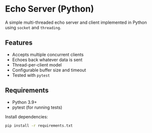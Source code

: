 # Echo Server (Python)

A simple multi-threaded echo server and client implemented in Python using `socket` and `threading`.

## Features

- Accepts multiple concurrent clients
- Echoes back whatever data is sent
- Thread-per-client model
- Configurable buffer size and timeout
- Tested with `pytest`

## Requirements

- Python 3.9+
- pytest (for running tests)

Install dependencies:

```bash
pip install -r requirements.txt
```
